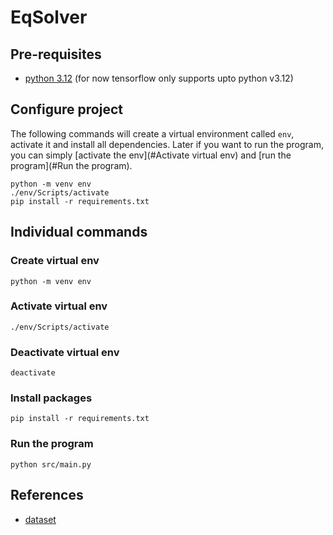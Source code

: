 # EqSolver

## Pre-requisites
- [python 3.12](https://www.python.org/downloads/release/python-3120/) (for now tensorflow only supports upto python v3.12)


## Configure project
The following commands will create a virtual environment called `env`, activate it and install all dependencies. Later if you want to run the program, you can simply [activate the env](#Activate virtual env) and [run the program](#Run the program).
```
python -m venv env
./env/Scripts/activate
pip install -r requirements.txt
```


## Individual commands
### Create virtual env
```
python -m venv env
```

### Activate virtual env
```
./env/Scripts/activate
```

### Deactivate virtual env
```
deactivate
```

### Install packages
```
pip install -r requirements.txt
```

### Run the program
```
python src/main.py
```


## References
- [dataset](https://github.com/wblachowski/bhmsds)
